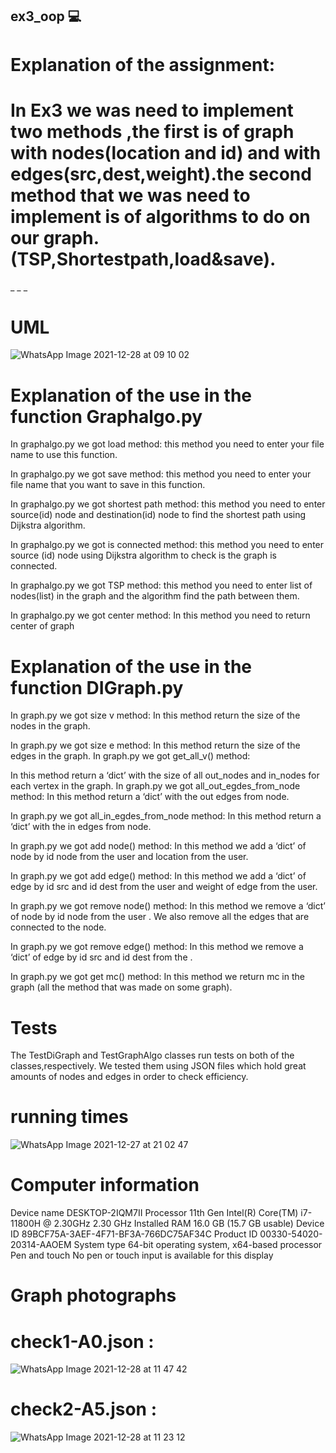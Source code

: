 ## ex3_oop 💻







# **Explanation of the assignment:**
# In Ex3 we was need to implement two methods ,the first is of graph with nodes(location and id) and with edges(src,dest,weight).the second method that we was need to implement is of algorithms to do on our graph.(TSP,Shortestpath,load&save).
_
_
_

# **UML**







![WhatsApp Image 2021-12-28 at 09 10 02](https://user-images.githubusercontent.com/93703549/147538679-1092f800-da54-484a-9eae-b80f915bdd39.jpeg)




















 # **Explanation of the use in the function  Graphalgo.py**

In graphalgo.py we got load method:
this method you need to enter your file name to use this function.

In graphalgo.py we got save method:
 this method you need to enter your file name that you want to save in this function.

In graphalgo.py we got shortest path method:
 this method you need to enter source(id) node and destination(id) node to find the shortest path using Dijkstra algorithm.

In graphalgo.py we got is connected method:
 this method you need to enter source (id) node using Dijkstra algorithm to check is the graph is connected.

In graphalgo.py we got TSP method:
 this method you need to enter list of nodes(list) in the graph and the algorithm find the path between them.
 
 In graphalgo.py we got center method:
In this method you need to return center of graph



# **Explanation of the use in the function DIGraph.py**

In graph.py we got size v method:
In this method return the size of the nodes in the graph.

In graph.py we got size e method:
In this method return the size of the edges in the graph.
In graph.py we got get_all_v() method:

In this method return a ‘dict’ with the size of all out_nodes and in_nodes for each vertex in the graph.
In graph.py we got all_out_egdes_from_node method:
In this method return a ‘dict’ with the out edges from node.

In graph.py we got all_in_egdes_from_node method:
In this method return a ‘dict’ with the in edges from node.

In graph.py we got add node() method:
In this method we add a ‘dict’ of node by id node from the user and location from the user.

In graph.py we got add edge() method:
In this method we add a ‘dict’ of edge by id src and id dest from the user and weight of edge from the user.

In graph.py we got remove node() method:
In this method we remove a ‘dict’ of node by id node from the user .
We also remove all the edges that are connected to the node.

In graph.py we got remove edge() method:
In this method we remove a ‘dict’ of edge by id src and id dest from the .

In graph.py we got get mc() method:
In this method we return mc in the graph (all the method that was made on some graph).


# **Tests**

The TestDiGraph and TestGraphAlgo classes run tests on both of the classes,respectively. We tested them using JSON files which hold great amounts of nodes and edges in order to check efficiency.

# **running times**









![WhatsApp Image 2021-12-27 at 21 02 47](https://user-images.githubusercontent.com/93703549/147511141-b9353477-ab7d-4f64-9f19-85ac6828a25f.jpeg)








# **Computer information**
Device name DESKTOP-2IQM7II Processor 11th Gen Intel(R) Core(TM) i7-11800H @ 2.30GHz 2.30 GHz Installed RAM 16.0 GB (15.7 GB usable) Device ID 89BCF75A-3AEF-4F71-BF3A-766DC75AF34C Product ID 00330-54020-20314-AAOEM System type 64-bit operating system, x64-based processor Pen and touch No pen or touch input is available for this display







# Graph photographs

# check1-A0.json :








![WhatsApp Image 2021-12-28 at 11 47 42](https://user-images.githubusercontent.com/93703549/147553425-f575442d-d317-447a-9835-66b58b1f2afd.jpeg)














# check2-A5.json :







![WhatsApp Image 2021-12-28 at 11 23 12](https://user-images.githubusercontent.com/93703549/147551637-13c44c2a-af0b-49a1-a231-0adc0f8677b6.jpeg)


